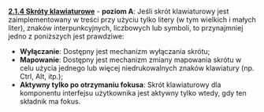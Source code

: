 [**2.1.4 Skróty klawiaturowe**](https://wcag.lepszyweb.pl/#character-key-shortcuts) - **poziom A**: Jeśli skrót klawiaturowy jest zaimplementowany w treści przy użyciu tylko litery (w tym wielkich i małych liter), znaków interpunkcyjnych, liczbowych lub symboli, to przynajmniej jedno z poniższych jest prawdziwe:

- **Wyłączanie**: Dostępny jest mechanizm wyłączania skrótu;
- **Mapowanie**: Dostępny jest mechanizm zmiany mapowania skrótu w celu użycia jednego lub więcej niedrukowalnych znaków klawiatury (np. Ctrl, Alt, itp.);
- **Aktywny tylko po otrzymaniu fokusa**: Skrót klawiaturowy dla komponentu interfejsu użytkownika jest aktywny tylko wtedy, gdy ten składnik ma fokus.
